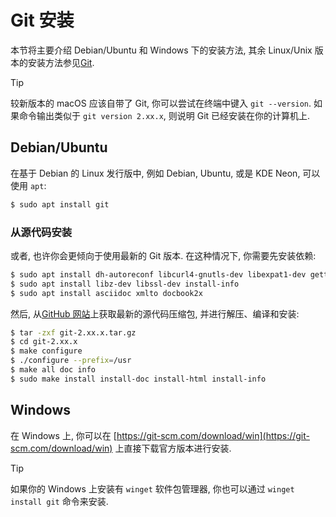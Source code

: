 # Git 安装

本节将主要介绍 Debian/Ubuntu 和 Windows 下的安装方法,
其余 Linux/Unix 版本的安装方法参见[Git](https://git-scm.com/download/linux).

> [!TIP]
> 较新版本的 macOS 应该自带了 Git, 你可以尝试在终端中键入 `git --version`.
> 如果命令输出类似于 `git version 2.xx.x`, 则说明 Git 已经安装在你的计算机上.

## Debian/Ubuntu

在基于 Debian 的 Linux 发行版中, 例如 Debian, Ubuntu, 或是 KDE Neon, 可以使用 `apt`:

```bash
$ sudo apt install git
```

### 从源代码安装

或者, 也许你会更倾向于使用最新的 Git 版本. 在这种情况下, 你需要先安装依赖:

```bash
$ sudo apt install dh-autoreconf libcurl4-gnutls-dev libexpat1-dev gettext
$ sudo apt install libz-dev libssl-dev install-info
$ sudo apt install asciidoc xmlto docbook2x
```

然后, 从[GitHub 网站](https://github.com/git/git/releases)上获取最新的源代码压缩包,
并进行解压、编译和安装:

```bash
$ tar -zxf git-2.xx.x.tar.gz
$ cd git-2.xx.x
$ make configure
$ ./configure --prefix=/usr
$ make all doc info
$ sudo make install install-doc install-html install-info
```

## Windows

在 Windows 上, 你可以在 [https://git-scm.com/download/win](https://git-scm.com/download/win) 上直接下载官方版本进行安装.

> [!TIP]
> 如果你的 Windows 上安装有 `winget` 软件包管理器, 你也可以通过 `winget install git`
> 命令来安装.
